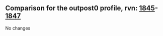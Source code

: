 ## Comparison for the outpost0 profile, rvn: [1845](https://github.com/PRO100KatYT/FortniteProfileRevisions/tree/main/profiles/outpost0/1845%20outpost0.json)-[1847](https://github.com/PRO100KatYT/FortniteProfileRevisions/tree/main/profiles/outpost0/1847%20outpost0.json)

No changes
